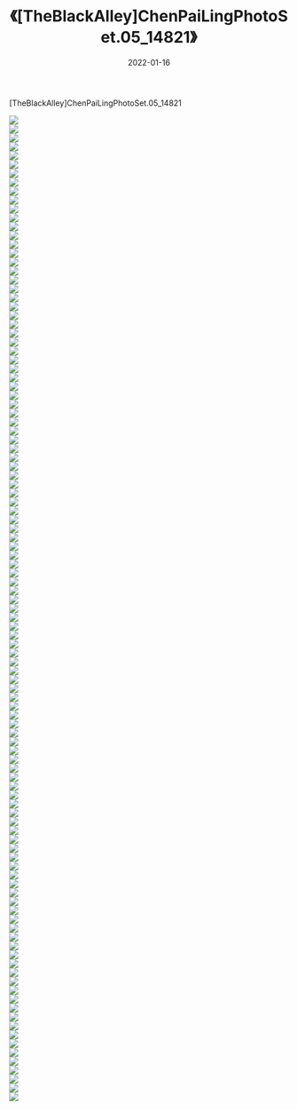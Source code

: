 ﻿---
layout: post
title:  《[TheBlackAlley]ChenPaiLingPhotoSet.05_14821》
date:   2022-01-16
img: http://imgx.orgx.ga/漏D/2022/[TheBlackAlley]ChenPaiLingPhotoSet.05_14821/000.jpg
categories: [美女, 清纯, 唯美]
---

[TheBlackAlley]ChenPaiLingPhotoSet.05_14821

  ![](http://imgx.orgx.ga/漏D/2022/[TheBlackAlley]ChenPaiLingPhotoSet.05_14821/001.jpg) <br> ![](http://imgx.orgx.ga/漏D/2022/[TheBlackAlley]ChenPaiLingPhotoSet.05_14821/002.jpg) <br> ![](http://imgx.orgx.ga/漏D/2022/[TheBlackAlley]ChenPaiLingPhotoSet.05_14821/003.jpg) <br> ![](http://imgx.orgx.ga/漏D/2022/[TheBlackAlley]ChenPaiLingPhotoSet.05_14821/004.jpg) <br> ![](http://imgx.orgx.ga/漏D/2022/[TheBlackAlley]ChenPaiLingPhotoSet.05_14821/005.jpg) <br> ![](http://imgx.orgx.ga/漏D/2022/[TheBlackAlley]ChenPaiLingPhotoSet.05_14821/006.jpg) <br> ![](http://imgx.orgx.ga/漏D/2022/[TheBlackAlley]ChenPaiLingPhotoSet.05_14821/007.jpg) <br> ![](http://imgx.orgx.ga/漏D/2022/[TheBlackAlley]ChenPaiLingPhotoSet.05_14821/008.jpg) <br> ![](http://imgx.orgx.ga/漏D/2022/[TheBlackAlley]ChenPaiLingPhotoSet.05_14821/009.jpg) <br> ![](http://imgx.orgx.ga/漏D/2022/[TheBlackAlley]ChenPaiLingPhotoSet.05_14821/010.jpg) <br> ![](http://imgx.orgx.ga/漏D/2022/[TheBlackAlley]ChenPaiLingPhotoSet.05_14821/011.jpg) <br> ![](http://imgx.orgx.ga/漏D/2022/[TheBlackAlley]ChenPaiLingPhotoSet.05_14821/012.jpg) <br> ![](http://imgx.orgx.ga/漏D/2022/[TheBlackAlley]ChenPaiLingPhotoSet.05_14821/013.jpg) <br> ![](http://imgx.orgx.ga/漏D/2022/[TheBlackAlley]ChenPaiLingPhotoSet.05_14821/014.jpg) <br> ![](http://imgx.orgx.ga/漏D/2022/[TheBlackAlley]ChenPaiLingPhotoSet.05_14821/015.jpg) <br> ![](http://imgx.orgx.ga/漏D/2022/[TheBlackAlley]ChenPaiLingPhotoSet.05_14821/016.jpg) <br> ![](http://imgx.orgx.ga/漏D/2022/[TheBlackAlley]ChenPaiLingPhotoSet.05_14821/017.jpg) <br> ![](http://imgx.orgx.ga/漏D/2022/[TheBlackAlley]ChenPaiLingPhotoSet.05_14821/018.jpg) <br> ![](http://imgx.orgx.ga/漏D/2022/[TheBlackAlley]ChenPaiLingPhotoSet.05_14821/019.jpg) <br> ![](http://imgx.orgx.ga/漏D/2022/[TheBlackAlley]ChenPaiLingPhotoSet.05_14821/020.jpg) <br> ![](http://imgx.orgx.ga/漏D/2022/[TheBlackAlley]ChenPaiLingPhotoSet.05_14821/021.jpg) <br> ![](http://imgx.orgx.ga/漏D/2022/[TheBlackAlley]ChenPaiLingPhotoSet.05_14821/022.jpg) <br> ![](http://imgx.orgx.ga/漏D/2022/[TheBlackAlley]ChenPaiLingPhotoSet.05_14821/023.jpg) <br> ![](http://imgx.orgx.ga/漏D/2022/[TheBlackAlley]ChenPaiLingPhotoSet.05_14821/024.jpg) <br> ![](http://imgx.orgx.ga/漏D/2022/[TheBlackAlley]ChenPaiLingPhotoSet.05_14821/025.jpg) <br> ![](http://imgx.orgx.ga/漏D/2022/[TheBlackAlley]ChenPaiLingPhotoSet.05_14821/026.jpg) <br> ![](http://imgx.orgx.ga/漏D/2022/[TheBlackAlley]ChenPaiLingPhotoSet.05_14821/027.jpg) <br> ![](http://imgx.orgx.ga/漏D/2022/[TheBlackAlley]ChenPaiLingPhotoSet.05_14821/028.jpg) <br> ![](http://imgx.orgx.ga/漏D/2022/[TheBlackAlley]ChenPaiLingPhotoSet.05_14821/029.jpg) <br> ![](http://imgx.orgx.ga/漏D/2022/[TheBlackAlley]ChenPaiLingPhotoSet.05_14821/030.jpg) <br> ![](http://imgx.orgx.ga/漏D/2022/[TheBlackAlley]ChenPaiLingPhotoSet.05_14821/031.jpg) <br> ![](http://imgx.orgx.ga/漏D/2022/[TheBlackAlley]ChenPaiLingPhotoSet.05_14821/032.jpg) <br> ![](http://imgx.orgx.ga/漏D/2022/[TheBlackAlley]ChenPaiLingPhotoSet.05_14821/033.jpg) <br> ![](http://imgx.orgx.ga/漏D/2022/[TheBlackAlley]ChenPaiLingPhotoSet.05_14821/034.jpg) <br> ![](http://imgx.orgx.ga/漏D/2022/[TheBlackAlley]ChenPaiLingPhotoSet.05_14821/035.jpg) <br> ![](http://imgx.orgx.ga/漏D/2022/[TheBlackAlley]ChenPaiLingPhotoSet.05_14821/036.jpg) <br> ![](http://imgx.orgx.ga/漏D/2022/[TheBlackAlley]ChenPaiLingPhotoSet.05_14821/037.jpg) <br> ![](http://imgx.orgx.ga/漏D/2022/[TheBlackAlley]ChenPaiLingPhotoSet.05_14821/038.jpg) <br> ![](http://imgx.orgx.ga/漏D/2022/[TheBlackAlley]ChenPaiLingPhotoSet.05_14821/039.jpg) <br> ![](http://imgx.orgx.ga/漏D/2022/[TheBlackAlley]ChenPaiLingPhotoSet.05_14821/040.jpg) <br> ![](http://imgx.orgx.ga/漏D/2022/[TheBlackAlley]ChenPaiLingPhotoSet.05_14821/041.jpg) <br> ![](http://imgx.orgx.ga/漏D/2022/[TheBlackAlley]ChenPaiLingPhotoSet.05_14821/042.jpg) <br> ![](http://imgx.orgx.ga/漏D/2022/[TheBlackAlley]ChenPaiLingPhotoSet.05_14821/043.jpg) <br> ![](http://imgx.orgx.ga/漏D/2022/[TheBlackAlley]ChenPaiLingPhotoSet.05_14821/044.jpg) <br> ![](http://imgx.orgx.ga/漏D/2022/[TheBlackAlley]ChenPaiLingPhotoSet.05_14821/045.jpg) <br> ![](http://imgx.orgx.ga/漏D/2022/[TheBlackAlley]ChenPaiLingPhotoSet.05_14821/046.jpg) <br> ![](http://imgx.orgx.ga/漏D/2022/[TheBlackAlley]ChenPaiLingPhotoSet.05_14821/047.jpg) <br> ![](http://imgx.orgx.ga/漏D/2022/[TheBlackAlley]ChenPaiLingPhotoSet.05_14821/048.jpg) <br> ![](http://imgx.orgx.ga/漏D/2022/[TheBlackAlley]ChenPaiLingPhotoSet.05_14821/049.jpg) <br> ![](http://imgx.orgx.ga/漏D/2022/[TheBlackAlley]ChenPaiLingPhotoSet.05_14821/050.jpg) <br> ![](http://imgx.orgx.ga/漏D/2022/[TheBlackAlley]ChenPaiLingPhotoSet.05_14821/051.jpg) <br> ![](http://imgx.orgx.ga/漏D/2022/[TheBlackAlley]ChenPaiLingPhotoSet.05_14821/052.jpg) <br> ![](http://imgx.orgx.ga/漏D/2022/[TheBlackAlley]ChenPaiLingPhotoSet.05_14821/053.jpg) <br> ![](http://imgx.orgx.ga/漏D/2022/[TheBlackAlley]ChenPaiLingPhotoSet.05_14821/054.jpg) <br> ![](http://imgx.orgx.ga/漏D/2022/[TheBlackAlley]ChenPaiLingPhotoSet.05_14821/055.jpg) <br> ![](http://imgx.orgx.ga/漏D/2022/[TheBlackAlley]ChenPaiLingPhotoSet.05_14821/056.jpg) <br> ![](http://imgx.orgx.ga/漏D/2022/[TheBlackAlley]ChenPaiLingPhotoSet.05_14821/057.jpg) <br> ![](http://imgx.orgx.ga/漏D/2022/[TheBlackAlley]ChenPaiLingPhotoSet.05_14821/058.jpg) <br> ![](http://imgx.orgx.ga/漏D/2022/[TheBlackAlley]ChenPaiLingPhotoSet.05_14821/059.jpg) <br> ![](http://imgx.orgx.ga/漏D/2022/[TheBlackAlley]ChenPaiLingPhotoSet.05_14821/060.jpg) <br> ![](http://imgx.orgx.ga/漏D/2022/[TheBlackAlley]ChenPaiLingPhotoSet.05_14821/061.jpg) <br> ![](http://imgx.orgx.ga/漏D/2022/[TheBlackAlley]ChenPaiLingPhotoSet.05_14821/062.jpg) <br> ![](http://imgx.orgx.ga/漏D/2022/[TheBlackAlley]ChenPaiLingPhotoSet.05_14821/063.jpg) <br> ![](http://imgx.orgx.ga/漏D/2022/[TheBlackAlley]ChenPaiLingPhotoSet.05_14821/064.jpg) <br> ![](http://imgx.orgx.ga/漏D/2022/[TheBlackAlley]ChenPaiLingPhotoSet.05_14821/065.jpg) <br> ![](http://imgx.orgx.ga/漏D/2022/[TheBlackAlley]ChenPaiLingPhotoSet.05_14821/066.jpg) <br> ![](http://imgx.orgx.ga/漏D/2022/[TheBlackAlley]ChenPaiLingPhotoSet.05_14821/067.jpg) <br> ![](http://imgx.orgx.ga/漏D/2022/[TheBlackAlley]ChenPaiLingPhotoSet.05_14821/068.jpg) <br> ![](http://imgx.orgx.ga/漏D/2022/[TheBlackAlley]ChenPaiLingPhotoSet.05_14821/069.jpg) <br> ![](http://imgx.orgx.ga/漏D/2022/[TheBlackAlley]ChenPaiLingPhotoSet.05_14821/070.jpg) <br> ![](http://imgx.orgx.ga/漏D/2022/[TheBlackAlley]ChenPaiLingPhotoSet.05_14821/071.jpg) <br> ![](http://imgx.orgx.ga/漏D/2022/[TheBlackAlley]ChenPaiLingPhotoSet.05_14821/072.jpg) <br> ![](http://imgx.orgx.ga/漏D/2022/[TheBlackAlley]ChenPaiLingPhotoSet.05_14821/073.jpg) <br> ![](http://imgx.orgx.ga/漏D/2022/[TheBlackAlley]ChenPaiLingPhotoSet.05_14821/074.jpg) <br> ![](http://imgx.orgx.ga/漏D/2022/[TheBlackAlley]ChenPaiLingPhotoSet.05_14821/075.jpg) <br> ![](http://imgx.orgx.ga/漏D/2022/[TheBlackAlley]ChenPaiLingPhotoSet.05_14821/076.jpg) <br> ![](http://imgx.orgx.ga/漏D/2022/[TheBlackAlley]ChenPaiLingPhotoSet.05_14821/077.jpg) <br> ![](http://imgx.orgx.ga/漏D/2022/[TheBlackAlley]ChenPaiLingPhotoSet.05_14821/078.jpg) <br> ![](http://imgx.orgx.ga/漏D/2022/[TheBlackAlley]ChenPaiLingPhotoSet.05_14821/079.jpg) <br> ![](http://imgx.orgx.ga/漏D/2022/[TheBlackAlley]ChenPaiLingPhotoSet.05_14821/080.jpg) <br> ![](http://imgx.orgx.ga/漏D/2022/[TheBlackAlley]ChenPaiLingPhotoSet.05_14821/081.jpg) <br> ![](http://imgx.orgx.ga/漏D/2022/[TheBlackAlley]ChenPaiLingPhotoSet.05_14821/082.jpg) <br> ![](http://imgx.orgx.ga/漏D/2022/[TheBlackAlley]ChenPaiLingPhotoSet.05_14821/083.jpg) <br> ![](http://imgx.orgx.ga/漏D/2022/[TheBlackAlley]ChenPaiLingPhotoSet.05_14821/084.jpg) <br> ![](http://imgx.orgx.ga/漏D/2022/[TheBlackAlley]ChenPaiLingPhotoSet.05_14821/085.jpg) <br> ![](http://imgx.orgx.ga/漏D/2022/[TheBlackAlley]ChenPaiLingPhotoSet.05_14821/086.jpg) <br> ![](http://imgx.orgx.ga/漏D/2022/[TheBlackAlley]ChenPaiLingPhotoSet.05_14821/087.jpg) <br> ![](http://imgx.orgx.ga/漏D/2022/[TheBlackAlley]ChenPaiLingPhotoSet.05_14821/088.jpg) <br> ![](http://imgx.orgx.ga/漏D/2022/[TheBlackAlley]ChenPaiLingPhotoSet.05_14821/089.jpg) <br> ![](http://imgx.orgx.ga/漏D/2022/[TheBlackAlley]ChenPaiLingPhotoSet.05_14821/090.jpg) <br> ![](http://imgx.orgx.ga/漏D/2022/[TheBlackAlley]ChenPaiLingPhotoSet.05_14821/091.jpg) <br> ![](http://imgx.orgx.ga/漏D/2022/[TheBlackAlley]ChenPaiLingPhotoSet.05_14821/092.jpg) <br> ![](http://imgx.orgx.ga/漏D/2022/[TheBlackAlley]ChenPaiLingPhotoSet.05_14821/093.jpg) <br> ![](http://imgx.orgx.ga/漏D/2022/[TheBlackAlley]ChenPaiLingPhotoSet.05_14821/094.jpg) <br> ![](http://imgx.orgx.ga/漏D/2022/[TheBlackAlley]ChenPaiLingPhotoSet.05_14821/095.jpg) <br> ![](http://imgx.orgx.ga/漏D/2022/[TheBlackAlley]ChenPaiLingPhotoSet.05_14821/096.jpg) <br> ![](http://imgx.orgx.ga/漏D/2022/[TheBlackAlley]ChenPaiLingPhotoSet.05_14821/097.jpg) <br> ![](http://imgx.orgx.ga/漏D/2022/[TheBlackAlley]ChenPaiLingPhotoSet.05_14821/098.jpg) <br> ![](http://imgx.orgx.ga/漏D/2022/[TheBlackAlley]ChenPaiLingPhotoSet.05_14821/099.jpg) <br> ![](http://imgx.orgx.ga/漏D/2022/[TheBlackAlley]ChenPaiLingPhotoSet.05_14821/100.jpg) <br> ![](http://imgx.orgx.ga/漏D/2022/[TheBlackAlley]ChenPaiLingPhotoSet.05_14821/101.jpg) <br> ![](http://imgx.orgx.ga/漏D/2022/[TheBlackAlley]ChenPaiLingPhotoSet.05_14821/102.jpg) <br> ![](http://imgx.orgx.ga/漏D/2022/[TheBlackAlley]ChenPaiLingPhotoSet.05_14821/103.jpg) <br> ![](http://imgx.orgx.ga/漏D/2022/[TheBlackAlley]ChenPaiLingPhotoSet.05_14821/104.jpg) <br> ![](http://imgx.orgx.ga/漏D/2022/[TheBlackAlley]ChenPaiLingPhotoSet.05_14821/105.jpg) <br> ![](http://imgx.orgx.ga/漏D/2022/[TheBlackAlley]ChenPaiLingPhotoSet.05_14821/106.jpg) <br> ![](http://imgx.orgx.ga/漏D/2022/[TheBlackAlley]ChenPaiLingPhotoSet.05_14821/107.jpg) <br> ![](http://imgx.orgx.ga/漏D/2022/[TheBlackAlley]ChenPaiLingPhotoSet.05_14821/108.jpg) <br> ![](http://imgx.orgx.ga/漏D/2022/[TheBlackAlley]ChenPaiLingPhotoSet.05_14821/109.jpg) <br> ![](http://imgx.orgx.ga/漏D/2022/[TheBlackAlley]ChenPaiLingPhotoSet.05_14821/110.jpg) <br> ![](http://imgx.orgx.ga/漏D/2022/[TheBlackAlley]ChenPaiLingPhotoSet.05_14821/111.jpg) <br>